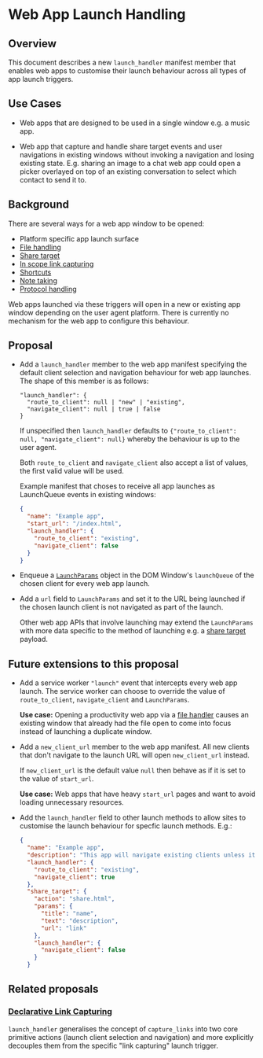 # Web App Launch Handling

## Overview

This document describes a new `launch_handler` manifest member that enables
web apps to customise their launch behaviour across all types of app launch
triggers.


## Use Cases

- Web apps that are designed to be used in a single window e.g. a music app.

- Web app that capture and handle share target events and user navigations
  in existing windows without invoking a navigation and losing existing state.
  E.g. sharing an image to a chat web app could open a picker overlayed on top
  of an existing conversation to select which contact to send it to.


## Background

There are several ways for a web app window to be opened:
- Platform specific app launch surface
- [File handling](https://github.com/WICG/file-handling/blob/main/explainer.md)
- [Share target](https://w3c.github.io/web-share-target/)
- [In scope link capturing](https://github.com/WICG/sw-launch/blob/master/declarative_link_capturing.md)
- [Shortcuts](https://www.w3.org/TR/appmanifest/#dfn-shortcuts)
- [Note taking](https://wicg.github.io/manifest-incubations/index.html#note_taking-member)
- [Protocol handling](https://github.com/MicrosoftEdge/MSEdgeExplainers/blob/main/URLProtocolHandler/explainer.md)

Web apps launched via these triggers will open in a new or existing app window
depending on the user agent platform. There is currently no mechanism for the
web app to configure this behaviour.


## Proposal

- Add a `launch_handler` member to the web app manifest specifying the default
  client selection and navigation behaviour for web app launches.
  The shape of this member is as follows:
  ```
  "launch_handler": {
    "route_to_client": null | "new" | "existing",
    "navigate_client": null | true | false
  }
  ```

  If unspecified then `launch_handler` defaults to
  `{"route_to_client": null, "navigate_client": null}` whereby the behaviour
  is up to the user agent.

  Both `route_to_client` and `navigate_client` also accept a list of values, the
  first valid value will be used.

  Example manifest that choses to receive all app launches as LaunchQueue events
  in existing windows:
  ```json
  {
    "name": "Example app",
    "start_url": "/index.html",
    "launch_handler": {
      "route_to_client": "existing",
      "navigate_client": false
    }
  }
  ```

- Enqueue a [`LaunchParams`](
  https://github.com/WICG/file-handling/blob/main/explainer.md#launch)
  object in the DOM Window's `launchQueue` of the chosen client for every web
  app launch.

- Add a `url` field to `LaunchParams` and set it to the URL being launched if
  the chosen launch client is not navigated as part of the launch.

  Other web app APIs that involve launching may extend the `LaunchParams` with
  more data specific to the method of launching e.g. a [share target](
  https://w3c.github.io/web-share-target/) payload.


## Future extensions to this proposal

- Add a service worker `"launch"` event that intercepts every web app launch.
  The service worker can choose to override the value of `route_to_client`,
  `navigate_client` and `LaunchParams`.

  **Use case:** Opening a productivity web app via a
  [file handler](https://github.com/WICG/file-handling/blob/main/explainer.md)
  causes an existing window that already had the file open to come into focus
  instead of launching a duplicate window.

- Add a `new_client_url` member to the web app manifest. All new clients that
  don't navigate to the launch URL will open `new_client_url` instead.

  If `new_client_url` is the default value `null` then behave as if it is set to
  the value of `start_url`.

  **Use case:** Web apps that have heavy `start_url` pages and want to avoid
  loading unnecessary resources.

- Add the `launch_handler` field to other launch methods to allow sites to
  customise the launch behaviour for specfic launch methods. E.g.:
  ```json
  {
    "name": "Example app",
    "description": "This app will navigate existing clients unless it was launched via the share target API.",
    "launch_handler": {
      "route_to_client": "existing",
      "navigate_client": true
    },
    "share_target": {
      "action": "share.html",
      "params": {
        "title": "name",
        "text": "description",
        "url": "link"
      },
      "launch_handler": {
        "navigate_client": false
      }
    }
  ```


## Related proposals

### [Declarative Link Capturing](https://github.com/WICG/sw-launch/blob/main/declarative_link_capturing.md)

`launch_handler` generalises the concept of `capture_links` into two core
primitive actions (launch client selection and navigation) and more explicitly
decouples them from the specific "link capturing" launch trigger.
